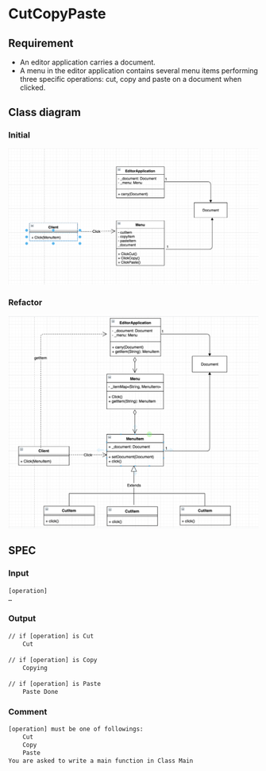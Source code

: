 # CutCopyPaste
## Requirement
* An editor application carries a document.
* A menu in the editor application contains several menu items performing three specific operations: cut, copy and paste on a document when clicked.

## Class diagram
### Initial 
![](./initial.png)
### Refactor
![](./refactor.png)

## SPEC
### Input
```
[operation]
…
```
### Output
```
// if [operation] is Cut
	Cut

// if [operation] is Copy
	Copying

// if [operation] is Paste
	Paste Done
```
### Comment
```
[operation] must be one of followings:
	Cut
	Copy
	Paste
You are asked to write a main function in Class Main
```
